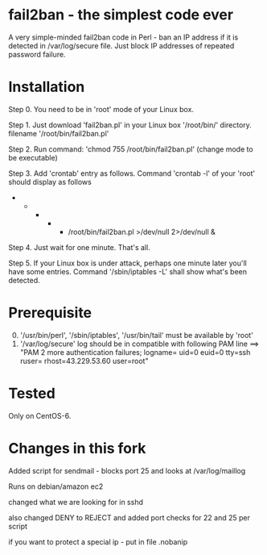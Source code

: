 # fail2ban - the simplest code ever
A very simple-minded fail2ban code in Perl - ban an IP address if it is detected in /var/log/secure file.
Just block IP addresses of repeated password failure.

# Installation

Step 0. You need to be in 'root' mode of your Linux box.

Step 1. Just download 'fail2ban.pl' in your Linux box '/root/bin/' directory.
    filename '/root/bin/fail2ban.pl'

Step 2. Run command: 'chmod 755 /root/bin/fail2ban.pl' (change mode to be executable)

Step 3. Add 'crontab' entry as follows. Command 'crontab -l' of your 'root' should display as follows
* * * * * /root/bin/fail2ban.pl >/dev/null 2>/dev/null &

Step 4. Just wait for one minute. That's all.

Step 5. If your Linux box is under attack, perhaps one minute later you'll have some entries.
    Command '/sbin/iptables -L' shall show what's been detected.

# Prerequisite

0. '/usr/bin/perl', '/sbin/iptables', '/usr/bin/tail' must be available by 'root'
1. '/var/log/secure' log should be in compatible with following PAM line ==> 
   "PAM 2 more authentication failures; logname= uid=0 euid=0 tty=ssh ruser= rhost=43.229.53.60  user=root"

# Tested

Only on CentOS-6.

# Changes in this fork

Added script for sendmail - blocks port 25 and looks at /var/log/maillog

Runs on debian/amazon ec2

changed what we are looking for in sshd

also changed DENY to REJECT and added port checks for 22 and 25 per script

if you want to protect a special ip - put in file .nobanip
